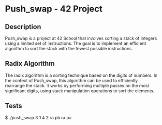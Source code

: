 # Push_swap - 42 Project

## Description
Push_swap is a project at 42 School that involves sorting a stack of integers using a limited set of instructions. The goal is to implement an efficient algorithm to sort the stack with the fewest possible instructions.

## Radix Algorithm
The radix algorithm is a sorting technique based on the digits of numbers. In the context of Push_swap, this algorithm can be used to efficiently rearrange the stack. It works by performing multiple passes on the most significant digits, using stack manipulation operations to sort the elements.

## Tests
$ ./push_swap 3 1 4 2
ra
pb
ra
pa